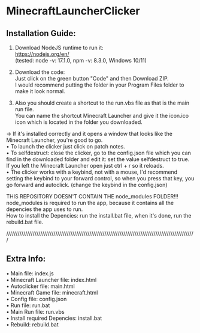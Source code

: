 # MinecraftLauncherClicker
## Installation Guide:

1. Download NodeJS runtime to run it:  
https://nodejs.org/en/  
(tested: node -v: 17.1.0, npm -v: 8.3.0, Windows 10/11)  

2. Download the code:  
Just click on the green button "Code" and then Download ZIP.  
I would recommend putting the folder in your Program Files folder to make it look normal.  

3. Also you should create a shortcut to the run.vbs file as that is the main run file.  
You can name the shortcut Minecraft Launcher and give it the icon.ico icon which is located in the folder you downloaded.  

-> If it's installed correctly and it opens a window that looks like the Minecraft Launcher, you're good to go.  
• To launch the clicker just click on patch notes.  
• To selfdestruct: close the clicker, go to the config.json file which you can find in the downloaded folder and edit it: set the value selfdestruct to true.  
If you left the Minecraft Launcher open just ctrl + r so it reloads.  
• The clicker works with a keybind, not with a mouse, I'd recommend setting the keybind to your forward control, so when you press that key, you go forward and autoclick. (change the keybind in the config.json)  

THIS REPOSITORY DOESN'T CONTAIN THE node_modules FOLDER!!!  
node_modules is required to run the app, because it contains all the depencies the app uses to run.  
How to install the Depencies: run the install.bat file, when it's done, run the rebuild.bat file.  

////////////////////////////////////////////////////////////////////////////////////////////////////  

## Extra Info:  
• Main file: index.js  
• Minecraft Launcher file: index.html  
• Autoclicker file: main.html  
• Minecraft Game file: minecraft.html  
• Config file: config.json  
• Run file: run.bat  
• Main Run file: run.vbs  
• Install required Depencies: install.bat  
• Rebuild: rebuild.bat  
